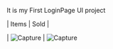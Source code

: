 It is my First LoginPage UI project



| Items    | Sold |



| ![Capture](https://user-images.githubusercontent.com/79637722/145005951-0888419e-db59-4ab1-b788-2ccda2dfd690.PNG) | ![Capture](https://user-images.githubusercontent.com/79637722/145005951-0888419e-db59-4ab1-b788-2ccda2dfd690.PNG)
